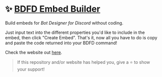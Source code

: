 # ✨ [BDFD Embed Builder](https://devspen.github.io/bdfd-embed-builder)
Build embeds for *Bot Designer for Discord* without coding.

Just input text into the different properties you'd like to include in the embed, then click "Create Embed". That's it, now all you have to do is copy and paste the code returned into your BDFD command!

Check the website out [here](https://devspen.github.io/bdfd-embed-builder).

> If this repository and/or website has helped you, give a ⭐ to show your support!

